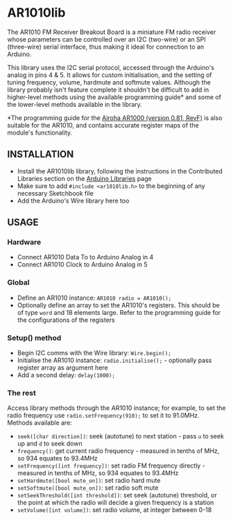 AR1010lib
=========

The AR1010 FM Receiver Breakout Board is a miniature FM radio receiver whose parameters can be controlled over an I2C (two-wire) or an SPI (three-wire) serial interface, thus making it ideal for connection to an Arduino.

This library uses the I2C serial protocol, accessed through the Arduino's analog in pins 4 & 5. It allows for custom initialisation, and the setting of tuning frequency, volume, hardmute and softmute values. Although the library probably isn't feature complete it shouldn't be difficult to add in higher-level methods using the available programming guide* and some of the lower-level methods available in the library.

*The programming guide for the [Airoha AR1000 (version 0.81, RevF)](http://rtr.ca/fmradio/ar1000F_progguide-0.81.pdf) is also suitable for the AR1010, and contains accurate register maps of the module's functionality.


INSTALLATION
------------

* Install the AR1010lib library, following the instructions in the Contributed Libraries section on the [Arduino Libraries](http://www.arduino.cc/en/Reference/Libraries) page
* Make sure to add `#include <ar1010lib.h>` to the beginning of any necessary Sketchbook file
* Add the Arduino's Wire library here too


USAGE
--------------

### Hardware

* Connect AR1010 Data To to Arduino Analog in 4
* Connect AR1010 Clock to Arduino Analog in 5 

### Global

* Define an AR1010 instance: `AR1010 radio = AR1010();`
* Optionally define an array to set the AR1010's registers. This should be of type `word` and 18 elements large. Refer to the programming guide for the configurations of the registers

### Setup() method

* Begin I2C comms with the Wire library: `Wire.begin();`
* Initialise the AR1010 instance: `radio.initialise();` - optionally pass register array as argument here
* Add a second delay: `delay(1000);`

### The rest

Access library methods through the AR1010 instance; for example, to set the radio frequency use `radio.setFrequency(910);` to set it to 91.0MHz. Methods available are:

* `seek([char direction])`: seek (autotune) to next station - pass `u` to seek up and `d` to seek down
* `frequency()`: get current radio frequency - measured in tenths of MHz, so 934 equates to 93.4MHz
* `setFrequency([int frequency])`: set radio FM frequency directly - measured in tenths of MHz, so 934 equates to 93.4MHz
* `setHardmute([bool mute_on])`: set radio hard mute
* `setSoftmute([bool mute_on])`: set radio soft mute
* `setSeekThreshold([int threshold])`: set seek (autotune) threshold, or the point at which the radio will decide a given frequency is a station
* `setVolume([int volume])`: set radio volume, at integer between 0-18
